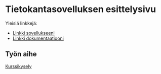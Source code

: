 ﻿# Tietokantasovelluksen esittelysivu

Yleisiä linkkejä:

* [Linkki sovellukseeni](http://kkerokos.users.cs.helsinki.fi/kurssikysely/)
* [Linkki dokumentaatiooni](https://github.com/KKatriina/Tsoha-Bootstrap/blob/master/doc/dokumentaatio.pdf)

## Työn aihe

[Kurssikysely](http://advancedkittenry.github.io/suunnittelu_ja_tyoymparisto/aiheet/Kurssikysely.html)
